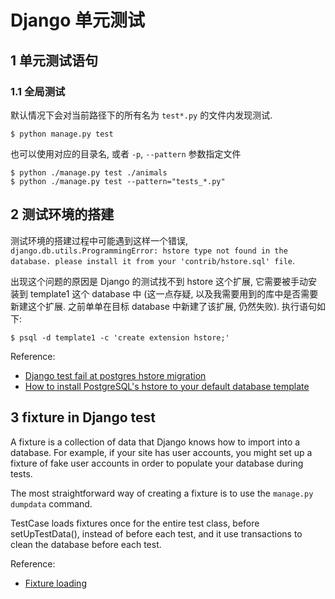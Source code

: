 # Django 单元测试

## 1 单元测试语句

### 1.1 全局测试

默认情况下会对当前路径下的所有名为 `test*.py` 的文件内发现测试.

```shell
$ python manage.py test
```
也可以使用对应的目录名, 或者 `-p`, `--pattern` 参数指定文件

```shell
$ python ./manage.py test ./animals
$ python ./manage.py test --pattern="tests_*.py"
```

## 2 测试环境的搭建

测试环境的搭建过程中可能遇到这样一个错误, `django.db.utils.ProgrammingError: hstore type not found in the database. please install it from your 'contrib/hstore.sql' file`.

出现这个问题的原因是 Django 的测试找不到 hstore 这个扩展, 它需要被手动安装到 template1 这个 database 中 (这一点存疑, 以及我需要用到的库中是否需要新建这个扩展. 之前单单在目标 database 中新建了该扩展, 仍然失败). 执行语句如下:

```shell
$ psql -d template1 -c 'create extension hstore;'
```

Reference:

- [Django test fail at postgres hstore migration](http://stackoverflow.com/questions/36322750/django-test-fail-at-postgres-hstore-migration)
- [How to install PostgreSQL's hstore to your default database template](https://dwradcliffe.com/2013/01/10/install-hstore-to-default-template.html)

## 3 fixture in Django test

A fixture is a collection of data that Django knows how to import into a database. For example, if your site has user accounts, you might set up a fixture of fake user accounts in order to populate your database during tests.

The most straightforward way of creating a fixture is to use the `manage.py dumpdata` command. 

TestCase loads fixtures once for the entire test class, before setUpTestData(), instead of before each test, and it use transactions to clean the database before each test.

Reference:

- [Fixture loading](https://docs.djangoproject.com/en/1.10/topics/testing/tools/#fixture-loading)
